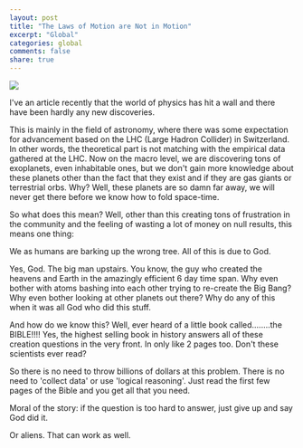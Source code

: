 ```yaml
---
layout: post
title: "The Laws of Motion are Not in Motion"
excerpt: "Global"
categories: global
comments: false
share: true
---
```




![](https://i.ytimg.com/vi/fRKAYMWDdYE/hqdefault.jpg)











I've an article recently that the world of physics has hit a wall and there have been hardly any new discoveries. 

This is mainly in the field of astronomy, where there was some expectation for advancement based on the LHC (Large Hadron Collider) in Switzerland. In other words, the theoretical part is not matching with the empirical data gathered at the LHC. Now on the macro level, we are discovering tons of exoplanets, even inhabitable ones, but we don't gain more knowledge about these planets other than the fact that they exist and if they are gas giants or terrestrial orbs. Why? Well, these planets are so damn far away, we will never get there before we know how to fold space-time.  


So what does this mean? Well, other than this creating tons of frustration in the community and the feeling of wasting a lot of money on null results, this means one thing:

We as humans are barking up the wrong tree. All of this is due to God.


Yes, God. The big man upstairs. You know, the guy who created the heavens and Earth in the amazingly efficient 6 day time span. Why even bother with atoms bashing into each other trying to re-create the Big Bang? Why even bother looking at other planets out there? Why do any of this when it was all God who did this stuff. 


And how do we know this? Well, ever heard of a little book called........the BIBLE!!!! Yes, the highest selling book in history answers all of these creation questions in the very front. In only like 2 pages too. Don't these scientists ever read? 



So there is no need to throw billions of dollars at this problem. There is no need to 'collect data' or use 'logical reasoning'. Just read the first few pages of the Bible and you get all that you need.


Moral of the story: if the question is too hard to answer, just give up and say God did it. 

Or aliens. That can work as well.










